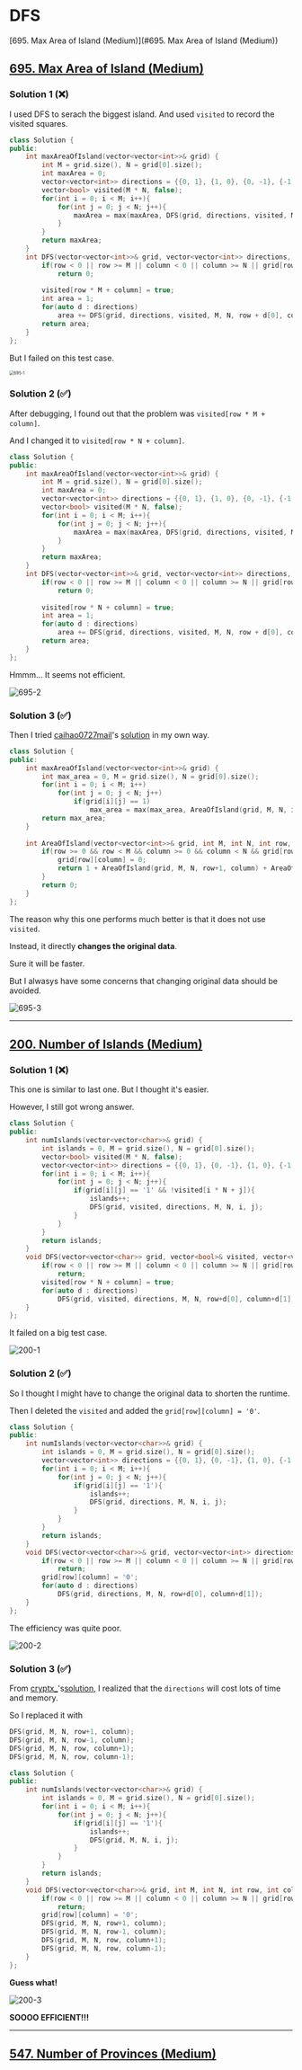 # DFS

[695. Max Area of Island (Medium)](#695. Max Area of Island (Medium))





## [695. Max Area of Island (Medium)](https://leetcode.com/problems/max-area-of-island/)

### Solution 1 (❌)

I used DFS to serach the biggest island. And used `visited` to record the visited squares.

```c++
class Solution {
public:
    int maxAreaOfIsland(vector<vector<int>>& grid) {
        int M = grid.size(), N = grid[0].size();
        int maxArea = 0;
        vector<vector<int>> directions = {{0, 1}, {1, 0}, {0, -1}, {-1, 0}};
        vector<bool> visited(M * N, false);
        for(int i = 0; i < M; i++){
            for(int j = 0; j < N; j++){
                maxArea = max(maxArea, DFS(grid, directions, visited, M, N, i, j));
            }
        }
        return maxArea;
    }
    int DFS(vector<vector<int>>& grid, vector<vector<int>> directions, vector<bool>& visited, int M, int N, int row, int column) {
        if(row < 0 || row >= M || column < 0 || column >= N || grid[row][column] == 0 || visited[row * M + column])
            return 0;
        
        visited[row * M + column] = true;
        int area = 1;
        for(auto d : directions)
            area += DFS(grid, directions, visited, M, N, row + d[0], column + d[1]);
        return area;
    }
};
```

But I failed on this test case.

<img src="Pictures/695-1.png" alt="695-1" style="zoom:50%;" />



### Solution 2 (✅)

After debugging, I found out that the problem was `visited[row * M + column]`.

And I changed it to `visited[row * N + column]`.

```c++
class Solution {
public:
    int maxAreaOfIsland(vector<vector<int>>& grid) {
        int M = grid.size(), N = grid[0].size();
        int maxArea = 0;
        vector<vector<int>> directions = {{0, 1}, {1, 0}, {0, -1}, {-1, 0}};
        vector<bool> visited(M * N, false);
        for(int i = 0; i < M; i++){
            for(int j = 0; j < N; j++){
                maxArea = max(maxArea, DFS(grid, directions, visited, M, N, i, j));
            }
        }
        return maxArea;
    }
    int DFS(vector<vector<int>>& grid, vector<vector<int>> directions, vector<bool>& visited, int M, int N, int row, int column) {
        if(row < 0 || row >= M || column < 0 || column >= N || grid[row][column] == 0 || visited[row * N + column])
            return 0;
        
        visited[row * N + column] = true;
        int area = 1;
        for(auto d : directions)
            area += DFS(grid, directions, visited, M, N, row + d[0], column + d[1]);
        return area;
    }
};
```

Hmmm... It seems not efficient.

![695-2](Pictures/695-2.png)



### Solution 3 (✅)

Then I tried [caihao0727mail](https://leetcode.com/caihao0727mail/)'s [solution](https://leetcode.com/problems/max-area-of-island/solutions/108533/java-c-straightforward-dfs-solution/) in my own way.

```c++
class Solution {
public:
    int maxAreaOfIsland(vector<vector<int>>& grid) {
        int max_area = 0, M = grid.size(), N = grid[0].size();
        for(int i = 0; i < M; i++)
            for(int j = 0; j < N; j++)
                if(grid[i][j] == 1)
                    max_area = max(max_area, AreaOfIsland(grid, M, N, i, j));
        return max_area;
    }
    
    int AreaOfIsland(vector<vector<int>>& grid, int M, int N, int row, int column){
        if(row >= 0 && row < M && column >= 0 && column < N && grid[row][column] == 1){
            grid[row][column] = 0;
            return 1 + AreaOfIsland(grid, M, N, row+1, column) + AreaOfIsland(grid, M, N, row-1, column) + AreaOfIsland(grid, M, N, row, column-1) + AreaOfIsland(grid, M, N, row, column+1);
        }
        return 0;
    }
};
```

The reason why this one performs much better is that it does not use `visited`.

Instead, it directly **changes the original data**.

Sure it will be faster. 

But I alwasys have some concerns that changing original data should be avoided.

![695-3](Pictures/695-3.png)

---

## [200. Number of Islands (Medium)](https://leetcode.com/problems/number-of-islands/)

### Solution 1 (❌)

This one is similar to last one. But I thought it's easier.

However, I still got wrong answer.

```c++
class Solution {
public:
    int numIslands(vector<vector<char>>& grid) {
        int islands = 0, M = grid.size(), N = grid[0].size();
        vector<bool> visited(M * N, false);
        vector<vector<int>> directions = {{0, 1}, {0, -1}, {1, 0}, {-1, 0}};
        for(int i = 0; i < M; i++){
            for(int j = 0; j < N; j++){
                if(grid[i][j] == '1' && !visited[i * N + j]){
                    islands++;
                    DFS(grid, visited, directions, M, N, i, j);
                }
            }
        }
        return islands;
    } 
    void DFS(vector<vector<char>> grid, vector<bool>& visited, vector<vector<int>> directions, int M, int N, int row, int column) {
        if(row < 0 || row >= M || column < 0 || column >= N || grid[row][column] == '0' || visited[row * N + column])
            return;
        visited[row * N + column] = true;
        for(auto d : directions)
            DFS(grid, visited, directions, M, N, row+d[0], column+d[1]);
    }
};
```

It failed on a big test case.

![200-1](Pictures/200-1.png)



### Solution 2 (✅)

So I thought I might have to change the original data to shorten the runtime.

Then I deleted the `visited` and added the `grid[row][column] = '0'`.

```c++
class Solution {
public:
    int numIslands(vector<vector<char>>& grid) {
        int islands = 0, M = grid.size(), N = grid[0].size();
        vector<vector<int>> directions = {{0, 1}, {0, -1}, {1, 0}, {-1, 0}};
        for(int i = 0; i < M; i++){
            for(int j = 0; j < N; j++){
                if(grid[i][j] == '1'){
                    islands++;
                    DFS(grid, directions, M, N, i, j);
                }
            }
        }
        return islands;
    } 
    void DFS(vector<vector<char>>& grid, vector<vector<int>> directions, int M, int N, int row, int column) {
        if(row < 0 || row >= M || column < 0 || column >= N || grid[row][column] == '0')
            return;
        grid[row][column] = '0';
        for(auto d : directions)
            DFS(grid, directions, M, N, row+d[0], column+d[1]);
    }
};
```

The efficiency was quite poor.

![200-2](Pictures/200-2.png)

### Solution 3 (✅)

From [cryptx_](https://leetcode.com/cryptx_/)'s[solution](https://leetcode.com/problems/number-of-islands/solutions/501000/c-simple-dfs-beats-100-in-memory-detailed-explanantion/), I realized that the `directions` will cost lots of time and memory.

So I replaced it with

```c++
DFS(grid, M, N, row+1, column);
DFS(grid, M, N, row-1, column);
DFS(grid, M, N, row, column+1);
DFS(grid, M, N, row, column-1);
```



```c++
class Solution {
public:
    int numIslands(vector<vector<char>>& grid) {
        int islands = 0, M = grid.size(), N = grid[0].size();
        for(int i = 0; i < M; i++){
            for(int j = 0; j < N; j++){
                if(grid[i][j] == '1'){
                    islands++;
                    DFS(grid, M, N, i, j);
                }
            }
        }
        return islands;
    } 
    void DFS(vector<vector<char>>& grid, int M, int N, int row, int column) {
        if(row < 0 || row >= M || column < 0 || column >= N || grid[row][column] == '0')
            return;
        grid[row][column] = '0';
        DFS(grid, M, N, row+1, column);
        DFS(grid, M, N, row-1, column);
        DFS(grid, M, N, row, column+1);
        DFS(grid, M, N, row, column-1);
    }
};
```



**Guess what!**

![200-3](Pictures/200-3.png)

**SOOOO EFFICIENT!!!**

---

## [547. Number of Provinces (Medium)](https://leetcode.com/problems/number-of-provinces/)

